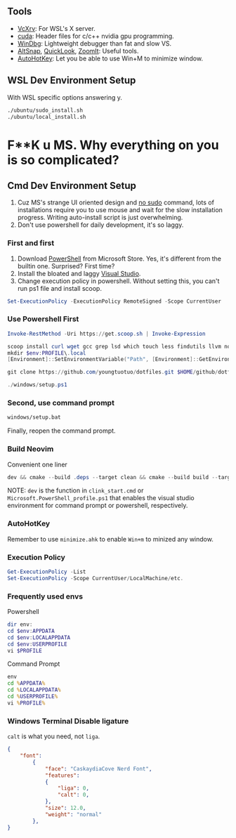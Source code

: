 Tools
-----

+ [VcXrv](https://sourceforge.net/projects/vcxsrv/): For WSL's X server.
+ [cuda](https://docs.nvidia.com/cuda/cuda-installation-guide-microsoft-windows/contents.html): Header files for c/c++ nvidia gpu programming.
+ [WinDbg](https://learn.microsoft.com/en-us/windows-hardware/drivers/debugger/): Lightweight debugger than fat and slow VS.
+ [AltSnap](https://github.com/RamonUnch/AltSnap/releases), [QuickLook](https://github.com/QL-Win/QuickLook/releases), [ZoomIt](https://learn.microsoft.com/en-us/sysinternals/downloads/zoomit): Useful tools.
+ [AutoHotKey](https://www.autohotkey.com/): Let you be able to use Win+M to minimize window.

WSL Dev Environment Setup
-------------------------

With WSL specific options answering y.
```bash
./ubuntu/sudo_install.sh
./ubuntu/local_install.sh
```


# F**K u MS. Why everything on you is so complicated?


Cmd Dev Environment Setup
-------------------------

1. Cuz MS's strange UI oriented design and [no sudo](https://devblogs.microsoft.com/commandline/introducing-sudo-for-windows/) command, lots of installations require you to use mouse and wait for the slow installation progress.
Writing auto-install script is just overwhelming.
2. Don't use powershell for daily development, it's so laggy.

### First and first

1. Download [PowerShell](https://www.microsoft.com/store/productId/9MZ1SNWT0N5D?ocid=pdpshare) from Microsoft Store. Yes, it's different from the builtin one. Surprised? First time?
2. Install the bloated and laggy [Visual Studio](https://visualstudio.microsoft.com/downloads/).
3. Change execution policy in powershell. Without setting this, you can't run ps1 file and install scoop.

```powershell
Set-ExecutionPolicy -ExecutionPolicy RemoteSigned -Scope CurrentUser
```

### Use Powershell First

```powershell
Invoke-RestMethod -Uri https://get.scoop.sh | Invoke-Expression
```

```powershell
scoop install curl wget gcc grep lsd which touch less findutils llvm nodejs yarn pkg-config coreutils git oh-my-posh
mkdir $env:PROFILE\.local
[Environment]::SetEnvironmentVariable("Path", [Environment]::GetEnvironmentVariable("Path", [EnvironmentVariableTarget]::Machine) + ";C:\Users\User\.local\bin", 'User')
```

```powershell
git clone https://github.com/youngtuotuo/dotfiles.git $HOME/github/dotfiles
```

```powershell
./windows/setup.ps1
```

### Second, use command prompt

```bat
windows/setup.bat
```

Finally, reopen the command prompt.

### Build Neovim

Convenient one liner

```powershell
dev && cmake --build .deps --target clean && cmake --build build --target clean && cmake -S cmake.deps -B .deps -G Ninja -D CMAKE_BUILD_TYPE=Release && cmake --build .deps --config Release && cmake -B build -G Ninja -D CMAKE_BUILD_TYPE=Release -D CMAKE_INSTALL_PREFIX=%USERPROFILE%\.local && cmake --build build --config Release --target install && rm %USERPROFILE%\.local\lib\nvim\parser\*.dll
```

NOTE: `dev` is the function in `clink_start.cmd` or `Microsoft.PowerShell_profile.ps1` that enables the visual studio environment for command prompt or powershell, respectively.

### AutoHotKey

Remember to use `minimize.ahk` to enable `Win+m` to minized any window.


### Execution Policy

```powershell
Get-ExecutionPolicy -List
Set-ExecutionPolicy -Scope CurrentUser/LocalMachine/etc.
```

### Frequently used envs

Powershell

```powershell
dir env:
cd $env:APPDATA
cd $env:LOCALAPPDATA
cd $env:USERPROFILE
vi $PROFILE
```

Command Prompt

```bat
env
cd %APPDATA%
cd %LOCALAPPDATA%
cd %USERPROFILE%
vi %PROFILE%
```

### Windows Terminal Disable ligature

`calt` is what you need, not `liga`.

```json
{
    "font":
        {
            "face": "CaskaydiaCove Nerd Font",
            "features":
            {
                "liga": 0,
                "calt": 0,
            },
            "size": 12.0,
            "weight": "normal"
        },
}
```

